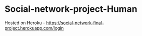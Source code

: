 # Social-network-project-Human


Hosted on Heroku - https://social-network-final-project.herokuapp.com/login
